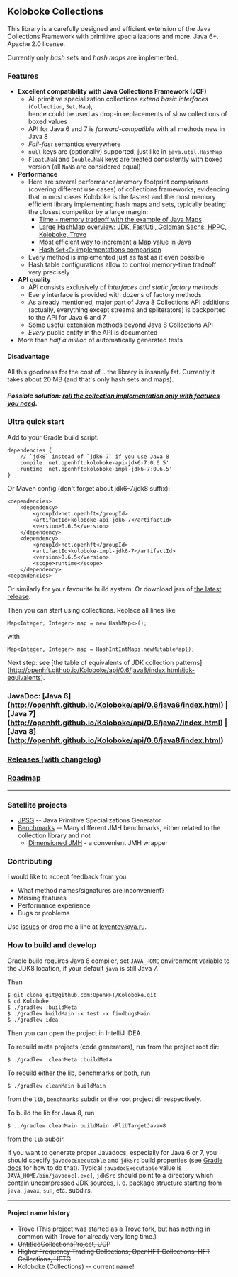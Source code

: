 ## Koloboke Collections

This library is a carefully designed and efficient extension of the Java Collections Framework
with primitive specializations and more. Java 6+. Apache 2.0 license.

Currently only *hash sets* and *hash maps* are implemented.

### Features

 - **Excellent compatibility with Java Collections Framework (JCF)**
    - All primitive specialization collections *extend basic interfaces*
      (`Collection`, `Set`, `Map`),<br/> hence could be used as drop-in replacements
      of slow collections of boxed values
    - API for Java 6 and 7 is *forward-compatible* with all methods new in Java 8
    - *Fail-fast* semantics everywhere
    - `null` keys are (optionally) supported, just like in `java.util.HashMap`
    - `Float.NaN` and `Double.NaN` keys are treated consistently with boxed version
       (all `NaN`s are considered equal)
 - **Performance**
    - Here are several performance/memory footprint comparisons (covering different use cases)
      of collections frameworks, evidencing that in most cases Koloboke is the fastest
      and the most memory efficient library implementing hash maps and sets,
      typically beating the closest competitor by a large margin:
       - [Time - memory tradeoff with the example of
          Java Maps](http://java.dzone.com/articles/time-memory-tradeoff-example)
       - [Large HashMap overview: JDK, FastUtil, Goldman Sachs, HPPC,
          Koloboke, Trove](http://java-performance.info/large-hashmap-overview-jdk-fastutil-goldman-sachs-hppc-koloboke-trove)
       - [Most efficient way to increment a Map value
          in Java](http://stackoverflow.com/a/25354509/648955)
       - [Hash `Set<E>` implementations comparison](http://stackoverflow.com/a/26369483/648955)
    - Every method is implemented just as fast as it even possible
    - Hash table configurations allow to control memory-time tradeoff very precisely
 - **API quality**
    - API consists exclusively of *interfaces and static factory methods*
    - Every interface is provided with dozens of factory methods
    - As already mentioned, major part of Java 8 Collections API additions (actually, everything
      except streams and spliterators) is backported to the API for Java 6 and 7
    - Some useful extension methods beyond Java 8 Collections API
    - *Every* public entity in the API is documented
 - More than *half a million* of automatically generated tests

#### Disadvantage
All this goodness for the cost of... the library is insanely fat. Currently it takes about 20 MB
(and that's only hash sets and maps).

##### Possible solution: [roll the collection implementation only with features you need](https://github.com/OpenHFT/Koloboke/wiki/Koloboke:-roll-the-collection-implementation-with-features-you-need).

### Ultra quick start

Add to your Gradle build script:

    dependencies {
        // `jdk8` instead of `jdk6-7` if you use Java 8
        compile 'net.openhft:koloboke-api-jdk6-7:0.6.5'
        runtime 'net.openhft:koloboke-impl-jdk6-7:0.6.5'
    }

Or Maven config (don't forget about jdk6-7/jdk8 suffix):

    <dependencies>
        <dependency>
            <groupId>net.openhft</groupId>
            <artifactId>koloboke-api-jdk6-7</artifactId>
            <version>0.6.5</version>
        </dependency>
        <dependency>
            <groupId>net.openhft</groupId>
            <artifactId>koloboke-impl-jdk6-7</artifactId>
            <version>0.6.5</version>
            <scope>runtime</scope>
        </dependency>
    <dependencies>

Or similarly for your favourite build system.
Or download jars of [the latest release](https://github.com/OpenHFT/Koloboke/releases/latest).

Then you can start using collections. Replace all lines like

    Map<Integer, Integer> map = new HashMap<>();

with   

    Map<Integer, Integer> map = HashIntIntMaps.newMutableMap();

Next step: see [the table of equivalents of JDK collection patterns]
(http://openhft.github.io/Koloboke/api/0.6/java8/index.html#jdk-equivalents).

### JavaDoc: [Java 6] (http://openhft.github.io/Koloboke/api/0.6/java6/index.html) | [Java 7] (http://openhft.github.io/Koloboke/api/0.6/java7/index.html) | [Java 8] (http://openhft.github.io/Koloboke/api/0.6/java8/index.html)

### [Releases (with changelog)](https://github.com/OpenHFT/Koloboke/releases)

### [Roadmap](https://github.com/OpenHFT/Koloboke/issues?q=is%3Aopen+label%3A"new+functionality"+is%3Aissue)

---

### Satellite projects

 - [JPSG](jpsg) -- Java Primitive Specializations Generator
 - [Benchmarks](benchmarks) -- Many different JMH benchmarks,
   either related to the collection library and not
    - [Dimensioned JMH](benchmarks/dimensioned-jmh) - a convenient JMH wrapper
    
### Contributing

I would like to accept feedback from you.

 - What method names/signatures are inconvenient?
 - Missing features
 - Performance experience
 - Bugs or problems

Use [issues](https://github.com/OpenHFT/Koloboke/issues) or drop me a line at leventov@ya.ru.

### How to build and develop
Gradle build requires Java 8 compiler, set `JAVA_HOME` environment variable to the JDK8 location,
if your default `java` is still Java 7.

Then

    $ git clone git@github.com:OpenHFT/Koloboke.git
    $ cd Koloboke
    $ ./gradlew :buildMeta
    $ ./gradlew buildMain -x test -x findbugsMain
    $ ./gradlew idea

Then you can open the project in IntelliJ IDEA.

To rebuild meta projects (code generators), run from the project root dir:

    $ ./gradlew :cleanMeta :buildMeta

To rebuild either the lib, benchmarks or both, run

    $ ./gradlew cleanMain buildMain

from the `lib`, `benchmarks` subdir or the root project dir respectively.

To build the lib for Java 8, run

    $ ../gradlew cleanMain buildMain -PlibTargetJava=8
    
from the `lib` subdir.

If you want to generate proper Javadocs, especially for Java 6 or 7, you should specify
`javadocExecutable` and `jdkSrc` build properties (see
[Gradle docs](http://www.gradle.org/docs/2.0/userguide/tutorial_this_and_that.html#sec:gradle_properties_and_system_properties)
for how to do that). Typical `javadocExecutable` value is `JAVA_HOME/bin/javadoc[.exe]`, `jdkSrc`
should point to a directory which contain uncompressed JDK sources, i. e. package structure starting
from `java`, `javax`, `sun`, etc. subdirs.

---

#### Project name history

 - ~~Trove~~ (This project was started as a [Trove fork](https://bitbucket.org/leventov/trove),
   but has nothing in common with Trove for already very long time.)
 - ~~UntitledCollectionsProject, UCP~~
 - ~~Higher Frequency Trading Collections, OpenHFT Collections, HFT Collections, HFTC~~
 - Koloboke (Collections) -- current name!

